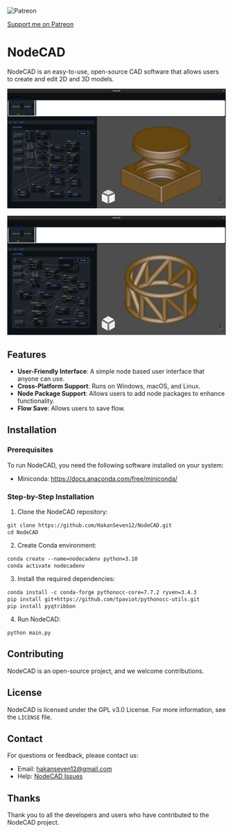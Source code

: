 ![Patreon](https://github.com/HakanSeven12/NodeCAD/assets/3831435/3a64f6a4-9a71-4adf-9f51-6a0014f64a58)



[Support me on Patreon](https://www.patreon.com/HakanSeven12)


# NodeCAD

NodeCAD is an easy-to-use, open-source CAD software that allows users to create and edit 2D and 3D models.


![example1](https://github.com/HakanSeven12/NodeCAD/blob/main/screenshots/example1.png)

![example2](https://github.com/HakanSeven12/NodeCAD/blob/main/screenshots/example2.png)

## Features

- **User-Friendly Interface**: A simple node based user interface that anyone can use.
- **Cross-Platform Support**: Runs on Windows, macOS, and Linux.
- **Node Package Support**: Allows users to add node packages to enhance functionality.
- **Flow Save**: Allows users to save flow.

## Installation

### Prerequisites

To run NodeCAD, you need the following software installed on your system:

- Miniconda: https://docs.anaconda.com/free/miniconda/

### Step-by-Step Installation

1. Clone the NodeCAD repository:
```
git clone https://github.com/HakanSeven12/NodeCAD.git
cd NodeCAD
```

2. Create Conda environment:
```
conda create --name=nodecadenv python=3.10
conda activate nodecadenv
```

3. Install the required dependencies:
```
conda install -c conda-forge pythonocc-core=7.7.2 ryven=3.4.3
pip install git+https://github.com/tpaviot/pythonocc-utils.git
pip install pyqtribbon
```

4. Run NodeCAD:
```
python main.py
```

## Contributing

NodeCAD is an open-source project, and we welcome contributions.

## License

NodeCAD is licensed under the GPL v3.0 License. For more information, see the `LICENSE` file.

## Contact

For questions or feedback, please contact us:

- Email: [hakanseven12@gmail.com](mailto:email@example.com)
- Help: [NodeCAD Issues](https://github.com/HakanSeven12/NodeCAD/issues)

## Thanks

Thank you to all the developers and users who have contributed to the NodeCAD project.
